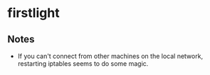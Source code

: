 # firstlight

## Notes
- If you can't connect from other machines on the local network, restarting iptables seems to do some magic.
